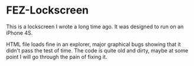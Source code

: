 # FEZ-Lockscreen

This is a lockscreen I wrote a long time ago.
It was designed to run on an iPhone 4S.

HTML file loads fine in an explorer, major graphical bugs showing that it didn't pass the test of time.
The code is quite old and dirty, maybe at some point I will go through the pain of fixing it.
